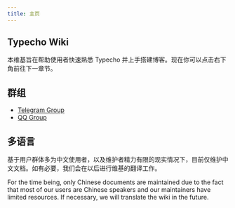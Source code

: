```yaml
---
title: 主页
---
```

## Typecho Wiki

本维基旨在帮助使用者快速熟悉 Typecho 并上手搭建博客。现在你可以点击右下角前往下一章节。

## 群组

- [Telegram Group](https://t.me/typecho_lover)
- [QQ Group](https://jq.qq.com/?_wv=1027&k=YoEFjcIp)

## 多语言

基于用户群体多为中文使用者，以及维护者精力有限的现实情况下，目前仅维护中文文档。如有必要，我们会在以后进行维基的翻译工作。

For the time being, only Chinese documents are maintained due to the fact that most of our users are Chinese speakers and our maintainers have limited resources. If necessary, we will translate the wiki in the future.  
